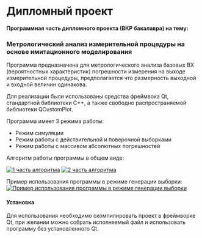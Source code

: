 # Дипломный проект

**Программная часть дипломного проекта (ВКР бакалавра) на тему:**
### **Метрологический анализ измерительной процедуры на основе имитационного моделирования**

Программа предназначена для метрологического анализа базовых ВХ (вероятностных характеристик) погрешности измерения на выходе измерительной процедуры, предполагается что размерность выходной и входной величин одинакова.

Для реализации были использованы средства фреймвока Qt, стандартной библиотеки C++, а также свободно распространяемой библиотеки QCustomPlot.

Программа имеет 3 режима работы:
- Режим симуляции
- Режим работы с действительной и поверочной выборками
- Режим работы с массивом абсолютных погрешностей

Алгоритм работы программы в общем виде:

[![1 часть алгоритма](https://i.imgur.com/5948fhu.png "1 часть алгоритма")](https://i.imgur.com/5948fhu.png "1 часть алгоритма")
[![2 часть алгоритма](https://i.imgur.com/oJgmJZL.png "2 часть алгоритма")](https://i.imgur.com/oJgmJZL.png "2 часть алгоритма")



Пример использования программы в режиме генерации выборки:
[![Пример использования программы в режиме генерации выборки](https://i.imgur.com/T0kcUlg.png "Пример использования программы в режиме генерации выборки")](https://i.imgur.com/T0kcUlg.png "Пример использования программы в режиме генерации выборки")


#### Установка
Для использования необходимо скомпилировать проект в фреймворке Qt, при желании можно собрать исполняемый файл и использовать программу без установленного Qt.

